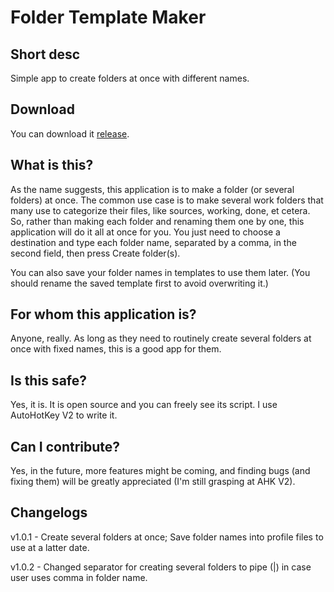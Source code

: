 # Folder Template Maker

## Short desc

Simple app to create folders at once with different names.

## Download

You can download it [release](https://github.com/ndaruwibowo/Folder-template-maker/releases/tag/Release).

## What is this?

As the name suggests, this application is to make a folder (or several folders) at once. The common use case is to make several work folders that many use to categorize their files, like sources, working, done, et cetera. So, rather than making each folder and renaming them one by one, this application will do it all at once for you. You just need to choose a destination and type each folder name, separated by a comma, in the second field, then press Create folder(s).

You can also save your folder names in templates to use them later. (You should rename the saved template first to avoid overwriting it.)

## For whom this application is?

Anyone, really. As long as they need to routinely create several folders at once with fixed names, this is a good app for them.

## Is this safe?

Yes, it is. It is open source and you can freely see its script. I use AutoHotKey V2 to write it.

## Can I contribute?

Yes, in the future, more features might be coming, and finding bugs (and fixing them) will be greatly appreciated (I'm still grasping at AHK V2).

## Changelogs

v1.0.1 - Create several folders at once; Save folder names into profile files to use at a latter date.

v1.0.2 - Changed separator for creating several folders to pipe (|) in case user uses comma in folder name.
